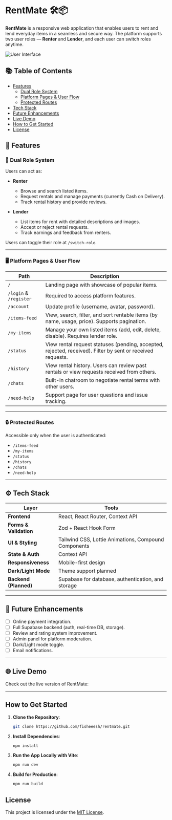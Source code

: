 # RentMate 🛠️📦

**RentMate** is a responsive web application that enables users to rent and lend everyday items in a seamless and secure way. The platform supports two user roles — **Renter** and **Lender**, and each user can switch roles anytime.

![User Interface](./public/preview.png)

## 📚 Table of Contents

- [Features](#-features)
  - [Dual Role System](#-dual-role-system)
  - [Platform Pages & User Flow](#️-platform-pages--user-flow)
  - [Protected Routes](#-protected-routes)
- [Tech Stack](#-tech-stack)
- [Future Enhancements](#-future-enhancements)
- [Live Demo](#-live-demo)
- [How to Get Started](#how-to-get-started)
- [License](#license)

## 📌 Features

### 🔄 Dual Role System
Users can act as:
- **Renter**
  - Browse and search listed items.
  - Request rentals and manage payments (currently Cash on Delivery).
  - Track rental history and provide reviews.

- **Lender**
  - List items for rent with detailed descriptions and images.
  - Accept or reject rental requests.
  - Track earnings and feedback from renters.

Users can toggle their role at `/switch-role`.

---

### 🖥️ Platform Pages & User Flow

| Path             | Description |
|------------------|-------------|
| `/`              | Landing page with showcase of popular items. |
| `/login` & `/register` | Required to access platform features. |
| `/account`       | Update profile (username, avatar, password). |
| `/items-feed`    | View, search, filter, and sort rentable items (by name, usage, price). Supports pagination. |
| `/my-items`      | Manage your own listed items (add, edit, delete, disable). Requires lender role. |
| `/status`        | View rental request statuses (pending, accepted, rejected, received). Filter by sent or received requests. |
| `/history`       | View rental history. Users can review past rentals or view requests received from others. |
| `/chats`         | Built-in chatroom to negotiate rental terms with other users. |
| `/need-help`     | Support page for user questions and issue tracking. |

---

### 🔒 Protected Routes

Accessible only when the user is authenticated:
- `/items-feed`
- `/my-items`
- `/status`
- `/history`
- `/chats`
- `/need-help`

---

## ⚙️ Tech Stack

| Layer | Tools |
|-------|-------|
| **Frontend** | React, React Router, Context API |
| **Forms & Validation** | Zod + React Hook Form |
| **UI & Styling** | Tailwind CSS, Lottie Animations, Compound Components |
| **State & Auth** | Context API |
| **Responsiveness** | Mobile-first design |
| **Dark/Light Mode** | Theme support planned |
| **Backend (Planned)** | Supabase for database, authentication, and storage |

---

## 🧪 Future Enhancements

- [ ] Online payment integration.
- [ ] Full Supabase backend (auth, real-time DB, storage).
- [ ] Review and rating system improvement.
- [ ] Admin panel for platform moderation.
- [ ] Dark/Light mode toggle.
- [ ] Email notifications.

---

## 🌐 Live Demo
Check out the live version of RentMate: 

---

## How to Get Started  

1. **Clone the Repository**:
  
   ```bash  
   git clone https://github.com/fisheeesh/rentmate.git  
3. **Install Dependencies**:
   ```bash  
   npm install
4. **Run the App Locally with Vite**:  
   ```bash  
   npm run dev  
5. **Build for Production**:  
   ```bash  
   npm run build
## License
This project is licensed under the [MIT License](LICENSE).